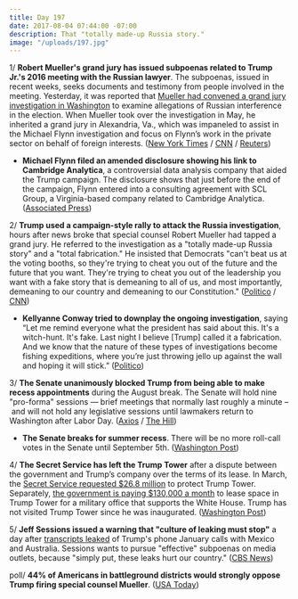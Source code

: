 ```yaml
---
title: Day 197
date: 2017-08-04 07:44:00 -07:00
description: That "totally made-up Russia story."
image: "/uploads/197.jpg"
---
```


1/ **Robert Mueller's grand jury has issued subpoenas related to Trump Jr.'s 2016 meeting with the Russian lawyer**. The subpoenas, issued in recent weeks, seeks documents and testimony from people involved in the meeting. Yesterday, it was reported that [Mueller had convened a grand jury investigation in Washington](https://whatthefuckjusthappenedtoday.com/2017/08/03/day-196/#1-special-counsel-robert-mueller-has) to examine allegations of Russian interference in the election. When Mueller took over the investigation in May, he inherited a grand jury in Alexandria, Va., which was impaneled to assist in the Michael Flynn investigation and focus on Flynn’s work in the private sector on behalf of foreign interests. ([New York Times](https://www.nytimes.com/2017/08/03/us/politics/robert-mueller-russia-investigation-grand-jury.html) / [CNN](http://www.cnn.com/2017/08/03/politics/mueller-grand-jury/index.html) / [Reuters](https://www.reuters.com/article/us-usa-trump-russia-idUSKBN1AJ1SW))

* **Michael Flynn filed an amended disclosure showing his link to Cambridge Analytica**, a controversial data analysis company that aided the Trump campaign. The disclosure shows that just before the end of the campaign, Flynn entered into a consulting agreement with SCL Group, a Virginia-based company related to Cambridge Analytica. ([Associated Press](https://www.apnews.com/a250d1088af44a3b8b55275dc97de608))

2/ **Trump used a campaign-style rally to attack the Russia investigation**, hours after news broke that special counsel Robert Mueller had tapped a grand jury. He referred to the investigation as a "totally made-up Russia story" and a "total fabrication." He insisted that Democrats "can't beat us at the voting booths, so they're trying to cheat you out of the future and the future that you want. They're trying to cheat you out of the leadership you want with a fake story that is demeaning to all of us, and most importantly, demeaning to our country and demeaning to our Constitution." ([Politico](http://www.politico.com/story/2017/08/03/trump-rallies-base-russia-mueller-grand-jury-241316) / [CNN](http://www.cnn.com/2017/08/04/politics/trump-russia/index.html))

* **Kellyanne Conway tried to downplay the ongoing investigation**, saying “Let me remind everyone what the president has said about this. It's a witch-hunt. It's fake. Last night I believe \[Trump\] called it a fabrication. And we know that the nature of these types of investigations become fishing expeditions, where you’re just throwing jello up against the wall and hoping it will stick.” ([Politico](http://www.politico.com/story/2017/08/04/trump-grand-jury-kellyanne-conway-reaction-241324?lo=ap_b1))

3/ **The Senate unanimously blocked Trump from being able to make recess appointments** during the August break. The Senate will hold nine "pro-forma" sessions — brief meetings that normally last roughly a minute – and will not hold any legislative sessions until lawmakers return to Washington after Labor Day. ([Axios](https://www.axios.com/senate-blocks-trump-from-making-recess-appointments-2468906507.html) / [The Hill](http://thehill.com/homenews/senate/345261-senate-blocks-trump-from-making-recess-appointments-over-break))

* **The Senate breaks for summer recess**. There will be no more roll-call votes in the Senate until September 5th. ([Washington Post](https://www.washingtonpost.com/powerpost/recess-just-started-for-congress-and-its-not-going-to-be-much-fun-for-republicans/2017/08/03/e2c9e3ee-77a2-11e7-9eac-d56bd5568db8_story.html))

4/ **The Secret Service has left the Trump Tower** after a dispute between the government and Trump’s company over the terms of its lease. In March, the [Secret Service requested $26.8 million](https://whatthefuckjusthappenedtoday.com/2017/03/22/Day-62/#11-the-secret-service-has-asked-for) to protect Trump Tower. Separately, [the government is paying $130,000 a month](https://whatthefuckjusthappenedtoday.com/2017/07/19/day-181/#10-the-military-is-paying-130-000-a) to lease space in Trump Tower for a military office that supports the White House. Trump has not visited Trump Tower since he was inaugurated. ([Washington Post](https://www.washingtonpost.com/politics/secret-service-vacates-trump-tower-command-post-in-lease-dispute-with-presidents-company/2017/08/03/7338de16-785d-11e7-8f39-eeb7d3a2d304_story.html))

5/ **Jeff Sessions issued a warning that "culture of leaking must stop"** a day after [transcripts leaked](https://whatthefuckjusthappenedtoday.com/2017/08/03/day-196/#7-trump-urged-the-mexican-president) of Trump's phone January calls with Mexico and Australia. Sessions wants to pursue "effective" subpoenas on media outlets, because "simply put, these leaks hurt our country." ([CBS News](http://www.cbsnews.com/news/jeff-sessions-white-house-leaks-investigations-news-conference-live-updates/))

poll/ **44% of Americans in battleground districts would strongly oppose Trump firing special counsel Mueller**. ([USA Today](https://www.usatoday.com/story/news/politics/2017/08/04/poll-americans-swing-districts-oppose-trump-firing-robert-mueller/538793001/))